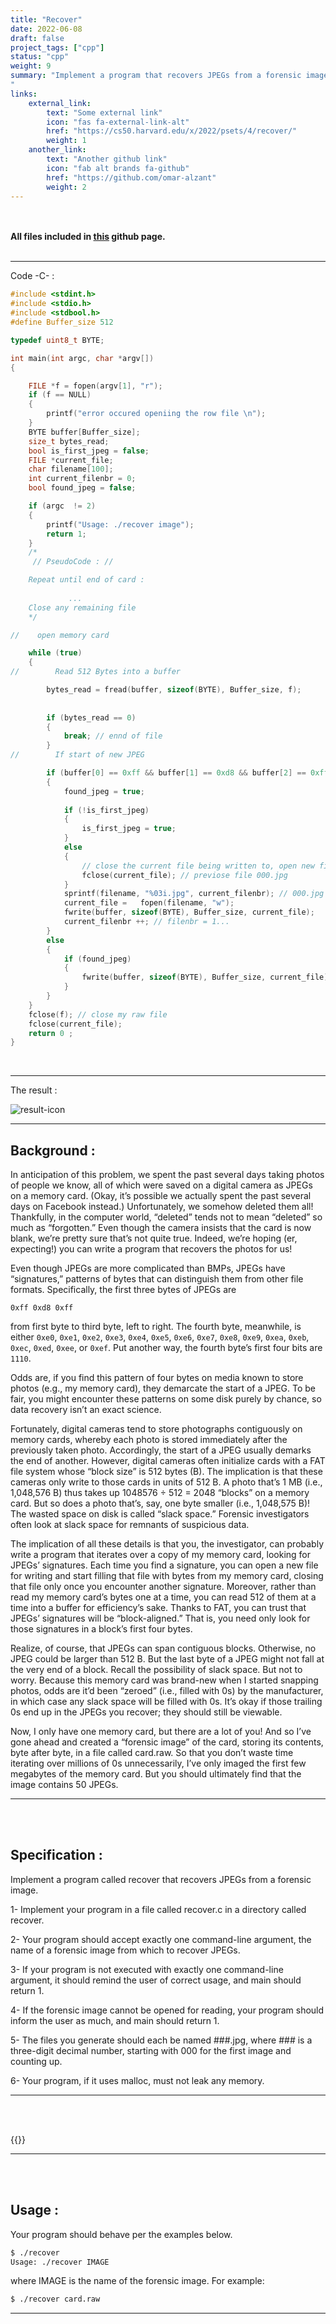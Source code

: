 ```yaml
---
title: "Recover"
date: 2022-06-08
draft: false
project_tags: ["cpp"]
status: "cpp"
weight: 9
summary: "Implement a program that recovers JPEGs from a forensic image.
"
links:
    external_link:
        text: "Some external link"
        icon: "fas fa-external-link-alt"
        href: "https://cs50.harvard.edu/x/2022/psets/4/recover/"
        weight: 1
    another_link:
        text: "Another github link"
        icon: "fab alt brands fa-github"
        href: "https://github.com/omar-alzant"
        weight: 2
---
```



</br>
</br>

<strong>
    All files included in 
    <a href="https://github.com/omar-alzant/files-for-mySite/tree/main" >this</a>
     github page.
</strong>


</br>
</br>

***

Code -C- :

```c
#include <stdint.h>
#include <stdio.h>
#include <stdbool.h>
#define Buffer_size 512

typedef uint8_t BYTE;

int main(int argc, char *argv[])
{

    FILE *f = fopen(argv[1], "r");
    if (f == NULL)
    {
        printf("error occured openiing the row file \n");
    }
    BYTE buffer[Buffer_size];
    size_t bytes_read;
    bool is_first_jpeg = false;
    FILE *current_file;
    char filename[100];
    int current_filenbr = 0;
    bool found_jpeg = false;

    if (argc  != 2)
    {
        printf("Usage: ./recover image");
        return 1;
    }
    /*
     // PseudoCode : //

    Repeat until end of card :     
       
             ...
    Close any remaining file
    */

//    open memory card

    while (true)
    {
//        Read 512 Bytes into a buffer

        bytes_read = fread(buffer, sizeof(BYTE), Buffer_size, f);
        
             
        if (bytes_read == 0)
        {
            break; // ennd of file
        }
//        If start of new JPEG

        if (buffer[0] == 0xff && buffer[1] == 0xd8 && buffer[2] == 0xff && (buffer[3] & 0xf0) == 0xe0)
        {      
            found_jpeg = true;
        
            if (!is_first_jpeg)
            {
                is_first_jpeg = true;
            }
            else 
            {
                // close the current file being written to, open new file 
                fclose(current_file); // previose file 000.jpg
            }
            sprintf(filename, "%03i.jpg", current_filenbr); // 000.jpg
            current_file =   fopen(filename, "w");
            fwrite(buffer, sizeof(BYTE), Buffer_size, current_file);
            current_filenbr ++; // filenbr = 1...        
        }
        else
        {
            if (found_jpeg)
            {
                fwrite(buffer, sizeof(BYTE), Buffer_size, current_file);
            }
        }
    }
    fclose(f); // close my raw file 
    fclose(current_file);
    return 0 ;
}
```
</br>

***

The result : 

<img src="./result.png" alt="result-icon">

***

## Background :

In anticipation of this problem, we spent the past several days taking photos of people we know, all of which were saved on a digital camera as JPEGs on a memory card. (Okay, it’s possible we actually spent the past several days on Facebook instead.) Unfortunately, we somehow deleted them all! Thankfully, in the computer world, “deleted” tends not to mean “deleted” so much as “forgotten.” Even though the camera insists that the card is now blank, we’re pretty sure that’s not quite true. Indeed, we’re hoping (er, expecting!) you can write a program that recovers the photos for us!

Even though JPEGs are more complicated than BMPs, JPEGs have “signatures,” patterns of bytes that can distinguish them from other file formats. Specifically, the first three bytes of JPEGs are

`0xff 0xd8 0xff`

from first byte to third byte, left to right. The fourth byte, meanwhile, is either `0xe0`, `0xe1`, `0xe2`, `0xe3`, `0xe4`, `0xe5`, `0xe6`, `0xe7`, `0xe8`, `0xe9`, `0xea`, `0xeb`, `0xec`, `0xed`, `0xee`, or `0xef`. Put another way, the fourth byte’s first four bits are `1110`.

Odds are, if you find this pattern of four bytes on media known to store photos (e.g., my memory card), they demarcate the start of a JPEG. To be fair, you might encounter these patterns on some disk purely by chance, so data recovery isn’t an exact science.

Fortunately, digital cameras tend to store photographs contiguously on memory cards, whereby each photo is stored immediately after the previously taken photo. Accordingly, the start of a JPEG usually demarks the end of another. However, digital cameras often initialize cards with a FAT file system whose “block size” is 512 bytes (B). The implication is that these cameras only write to those cards in units of 512 B. A photo that’s 1 MB (i.e., 1,048,576 B) thus takes up 1048576 ÷ 512 = 2048 “blocks” on a memory card. But so does a photo that’s, say, one byte smaller (i.e., 1,048,575 B)! The wasted space on disk is called “slack space.” Forensic investigators often look at slack space for remnants of suspicious data.


The implication of all these details is that you, the investigator, can probably write a program that iterates over a copy of my memory card, looking for JPEGs’ signatures. Each time you find a signature, you can open a new file for writing and start filling that file with bytes from my memory card, closing that file only once you encounter another signature. Moreover, rather than read my memory card’s bytes one at a time, you can read 512 of them at a time into a buffer for efficiency’s sake. Thanks to FAT, you can trust that JPEGs’ signatures will be “block-aligned.” That is, you need only look for those signatures in a block’s first four bytes.

Realize, of course, that JPEGs can span contiguous blocks. Otherwise, no JPEG could be larger than 512 B. But the last byte of a JPEG might not fall at the very end of a block. Recall the possibility of slack space. But not to worry. Because this memory card was brand-new when I started snapping photos, odds are it’d been “zeroed” (i.e., filled with 0s) by the manufacturer, in which case any slack space will be filled with 0s. It’s okay if those trailing 0s end up in the JPEGs you recover; they should still be viewable.

Now, I only have one memory card, but there are a lot of you! And so I’ve gone ahead and created a “forensic image” of the card, storing its contents, byte after byte, in a file called card.raw. So that you don’t waste time iterating over millions of 0s unnecessarily, I’ve only imaged the first few megabytes of the memory card. But you should ultimately find that the image contains 50 JPEGs.


***

</br>
</br>

## Specification : 

Implement a program called recover that recovers JPEGs from a forensic image.

1- Implement your program in a file called recover.c in a directory called recover.

2- Your program should accept exactly one command-line argument, the name of a forensic image from which to recover JPEGs.

3- If your program is not executed with exactly one command-line argument, it should remind the user of correct usage, and main should return 1.

4- If the forensic image cannot be opened for reading, your program should inform the user as much, and main should return 1.

5- The files you generate should each be named ###.jpg, where ### is a three-digit decimal number, starting with 000 for the first image and counting up.

6- Your program, if it uses malloc, must not leak any memory.


***

</br>
</br>

{{<youtube ooL0r_8N9ms>}}

***

</br>
</br>

## Usage :

Your program should behave per the examples below.

```markdown
$ ./recover
Usage: ./recover IMAGE

```

where IMAGE is the name of the forensic image. For example:

```markdown
$ ./recover card.raw
```

***

</br>
</br>
